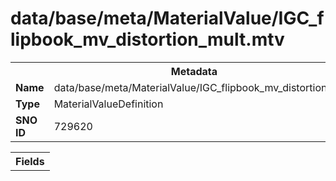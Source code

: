 <h1>data/base/meta/MaterialValue/IGC_flipbook_mv_distortion_mult.mtv</h1><table><tr><th colspan="100%">Metadata</th></tr><tr><td><b>Name</b></td><td>data/base/meta/MaterialValue/IGC_flipbook_mv_distortion_mult.mtv</td></tr><tr><td><b>Type</b></td><td>MaterialValueDefinition</td></tr><tr><td><b>SNO ID</b></td><td>729620</td></tr></table>

<table><tr><th colspan="100%">Fields</th></tr></table>


